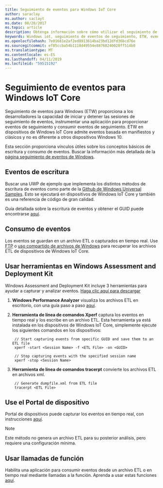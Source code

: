 ```yaml
---
title: Seguimiento de eventos para Windows IoT Core
author: saraclay
ms.author: saclayt
ms.date: 08/28/2017
ms.topic: article
description: Obtenga información sobre cómo utilizar el seguimiento de eventos para escribir los eventos y consumir eventos de Windows IoT Core.
keywords: Windows iot, seguimiento de eventos de seguimiento, ETW, event para dispositivos windows
ms.openlocfilehash: 7e01681e2af2ed8913614ba23bd12dfd36bcd76e
ms.sourcegitcommit: ef85ccba54b1118d49554e88768240020ff514b0
ms.translationtype: MT
ms.contentlocale: es-ES
ms.lasthandoff: 04/11/2019
ms.locfileid: "59515192"
---
```

# <a name="event-tracing-for-windows-iot-core"></a>Seguimiento de eventos para Windows IoT Core

Seguimiento de eventos para Windows (ETW) proporciona a los desarrolladores la capacidad de iniciar y detener las sesiones de seguimiento de eventos, instrumentar una aplicación para proporcionar eventos de seguimiento y consumir eventos de seguimiento.
ETW en dispositivos de Windows IoT Core admite eventos basada en manifiestos y clásicos y no es diferente a otros dispositivos Windows 10.

Esta sección proporciona vínculos útiles sobre los conceptos básicos de escritura y consumo de eventos. Buscar la información más detallada de la [página seguimiento de eventos de Windows](https://msdn.microsoft.com/library/windows/desktop/bb968803(v=vs.85).aspx).

## <a name="writing-events"></a>Eventos de escritura

Buscar una UWP de ejemplo que implementa los distintos métodos de escritura de eventos como parte de la [Github de Windows Universal Samples](https://github.com/Microsoft/Windows-universal-samples/tree/master/Samples/Logging).
Esto se ejecutará en dispositivos de Windows IoT Core y también es una referencia de código de gran calidad.

Guía detallada sobre la escritura de eventos y obtener el GUID puede encontrarse [aquí](https://msdn.microsoft.com/library/windows/desktop/aa364161(v=vs.85).aspx).

## <a name="consuming-events"></a>Consumo de eventos

Los eventos se guardan en un archivo ETL o capturados en tiempo real.
Use [FTP](../connect-your-device/FTP.md) o [uso compartido de archivos de Windows](../manage-your-device/WindowsFileSharing.md) para recuperar los archivos ETL de dispositivos de Windows IoT Core.

## <a name="use-tools-in-windows-assessment-and-deployment-kit"></a>Usar herramientas en Windows Assessment and Deployment Kit

Windows Assessment and Deployment Kit incluye 3 herramientas para ayudar a capturar y analizar eventos. [Haga clic aquí para descargar](http://go.microsoft.com/fwlink/p/?LinkId=526740)


1. **Windows Performance Analyzer** visualiza los archivos ETL en escritorio, con una guía paso a paso [aquí](https://msdn.microsoft.com/library/windows/hardware/dn927319(v=vs.85).aspx).

2. **Herramienta de línea de comandos Xperf** captura los eventos en tiempo real y los escribe en un archivo ETL. Esta herramienta ya está instalada en los dispositivos de Windows IoT Core, simplemente ejecute los siguientes comandos en los dispositivos:

        // Start capturing events from specific GUID and save them to an ETL file
        xperf -start <Session Name> -f <ETL File> -on <GUID>

        // Stop capturing events with the specified session name
        xperf -stop <Session Name>


3. **Herramienta de línea de comandos tracerpt** convierte los archivos ETL en archivos xml.

        // Generate dumpfile.xml from ETL file
        tracerpt <ETL File>


## <a name="use-device-portal"></a>Use el Portal de dispositivo

Portal de dispositivos puede capturar los eventos en tiempo real, con instrucciones [aquí](https://msdn.microsoft.com/windows/uwp/debug-test-perf/device-portal).

> [!NOTE]
> Este método no genera un archivo ETL para su posterior análisis, pero requiere una configuración mínima.

## <a name="use-function-calls"></a>Usar llamadas de función

Habilita una aplicación para consumir eventos desde un archivo ETL o en tiempo real mediante llamadas a la función.
Aprenda a usar estas funciones [aquí](https://msdn.microsoft.com/library/windows/desktop/aa363692(v=vs.85).aspx).
